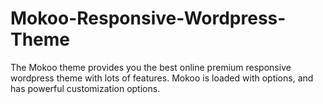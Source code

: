 Mokoo-Responsive-Wordpress-Theme
================================

The Mokoo theme provides you the best online premium responsive wordpress theme with lots of features. Mokoo is loaded with options, and has powerful customization options. 